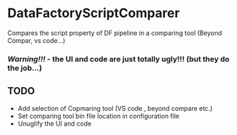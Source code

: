 # DataFactoryScriptComparer
Compares the script property of DF pipeline in a comparing tool (Beyond Compar, vs code...)
### *Warning!!!* - the UI and code are just totally ugly!!! (but they do the job...)


## TODO
* Add selection of Copmaring tool (VS code , beyond  compare etc.)
* Set comparing tool bin file location in configuration file
* Unuglify the UI and code
